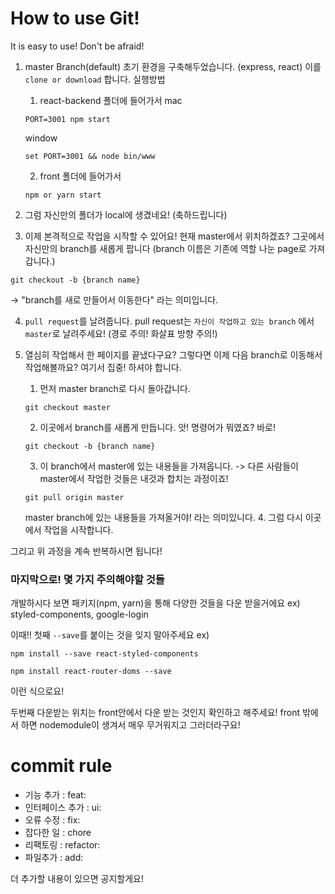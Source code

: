 # How to use Git!

It is easy to use! Don't be afraid!

1. master Branch(default) 초기 환경을 구축해두었습니다. (express, react) 이를 `clone or download` 합니다.
   실행방법

   1. react-backend 폴더에 들어가서
      mac

   ```
   PORT=3001 npm start
   ```

   window

   ```
   set PORT=3001 && node bin/www
   ```

   2. front 폴더에 들어가서

   ```
   npm or yarn start
   ```

2. 그럼 자신만의 폴더가 local에 생겼네요! (축하드립니다)

3. 이제 본격적으로 작업을 시작할 수 있어요! 현재 master에서 위치하겠죠? 그곳에서 자신만의 branch를 새롭게 팝니다
   (branch 이름은 기존에 역할 나눈 page로 가져갑니다.)

```
git checkout -b {branch name}
```

-> "branch를 새로 만들어서 이동한다" 라는 의미입니다.

4. `pull request`를 날려줍니다.
   pull request는 `자신이 작업하고 있는 branch` 에서 `master`로 날려주세요! (경로 주의! 화살표 방향 주의!)

5. 열심히 작업해서 한 페이지를 끝냈다구요? 그렇다면 이제 다음 branch로 이동해서 작업해볼까요?
   여기서 집중! 하셔야 합니다.
   1. 먼저 master branch로 다시 돌아갑니다.
   ```
   git checkout master
   ```
   2. 이곳에서 branch를 새롭게 만듭니다.
      앗! 명령어가 뭐였죠?
      바로!
   ```
   git checkout -b {branch name}
   ```
   3. 이 branch에서 master에 있는 내용들을 가져옵니다.
      -> 다른 사람들이 master에서 작업한 것들은 내것과 합치는 과정이죠!
   ```
   git pull origin master
   ```
   master branch에 있는 내용들을 가져올거야! 라는 의미있니다.
   4. 그럼 다시 이곳에서 작업을 시작합니다.

그리고 위 과정을 계속 반복하시면 됩니다!

### 마지막으로! 몇 가지 주의해야할 것들

개발하시다 보면 패키지(npm, yarn)을 통해 다양한 것들을 다운 받을거에요
ex) styled-components, google-login

이때!!
첫째 `--save`를 붙이는 것을 잊지 말아주세요
ex)

```
npm install --save react-styled-components
```

```
npm install react-router-doms --save
```

이런 식으로요!

두번째 다운받는 위치는 front안에서 다운 받는 것인지 확인하고 해주세요! front 밖에서 하면 nodemodule이 생겨서 매우 무거워지고 그러더라구요!

# commit rule
- 기능 추가 : feat:
- 인터페이스 추가 : ui:
- 오류 수정 : fix:
- 잡다한 일 : chore
- 리팩토링 : refactor:
- 파일추가 : add:

더 추가할 내용이 있으면 공지할게요! 